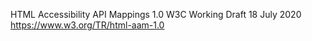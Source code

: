 HTML Accessibility API Mappings 1.0
W3C Working Draft 18 July 2020
https://www.w3.org/TR/html-aam-1.0
